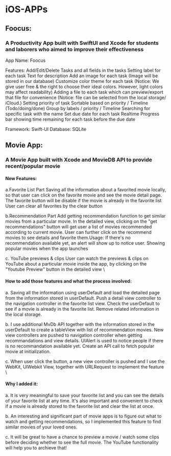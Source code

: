 # iOS-APPs
## Foocus: 
### A Productivity App built with SwiftUI and Xcode for students and laborers who aimed to improve their effectiveness
App Name: Foocus

Features: Add/Edit/Delete Tasks and all fields in the tasks Setting label for each task Text for description Add an image for each task (Image will be stored in our database) Customize color theme for each task (Notice: We give user free & the right to choose their ideal colors. However, light colors may affect readability) Adding a file to each task which can preview/export that file for convenience (Notice: file can be selected from the local storage/ iCloud.) Setting priority of task Sortable based on priority / Timeline (Todo/doing/done) Group by labels / priority / Timeline Searching for specific task with the name Set due date for each task Realtime Progress bar showing time remaining for each task before the due date

Framework: Swift-UI Database: SQLite

## Movie App: 
### A Movie App built with Xcode and MovieDB API to provide recent/popular movie

#### New Features: 

a.Favorite List Part 
Saving all the information about a favorited movie locally, so that user can click on the favorite movie and see the movie detail page. 
The favorite button will be disable if the movie is already in the favorite list
User can clear all favorites by the clear button 

b.Recommendation Part
Add getting recommendation function to get similar movies from a particular movie. In the detailed view, clicking on the "get recommendations" button will get user a list of movies recommended according to current movie. User can further click on the recommend movies to see details and favorite them.Usage: If there's no recommendation available yet, an alert will show up to notice user.
Showing popular movies when the app launches 

c. YouTube previews & clips
User can watch the previews & clips on YouTube about a particular movie inside the app, by clicking on the "Youtube Preview" button in the detailed view  \


#### How to add those features and what the process involved: 
a. Saving all the information using userDefault and load the detailed page from the information stored in userDefault. Push a detail view controller to the navigation controller in the favorite list view.
Check the userDefault to see if a movie is already in the favorite list.
Remove related information in the local storage. 

b. I use additional MvDb API together with the information stored in the userDefault to create a tableView with list of recommendation movies.
New view controllers are pushed to navigation controller when getting recommandations and view details. UIAlert is used to notice people if there is no recommandation available yet.
Create an API call to fetch popular movie at initialization.

c. When user click the button, a new view controller is pushed and I use the WebKit, UIWebkit View, together with URLRequest to implement the feature \

#### Why I added it: 
a. It is very meaningful to save your favorite list and you can see the details of your favorite list at any time. It's also important and convenient to check if a movie is already stored to the favorite list and clear the list at once. 

b. An interesting and significant part of movie apps is to figure out what to watch and getting recommendations, so I implemented this feature to find similar movies of your loved ones. 

c. It will be great to have a chance to preview a movie / watch some clips before deciding whether to see the full movie. The YouTube functionality will help you to archieve that! 
